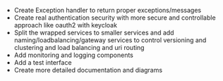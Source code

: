 - Create Exception handler to return proper exceptions/messages
- Create real authentication security with more secure and controllable approach like oauth2 with keycloak
- Split the wrapped services to smaller services and add naming/loadbalancing/gateway services to control versioning and clustering and load balancing and uri routing
- Add monitoring and logging components
- Add a test interface
- Create more detailed documentation and diagrams